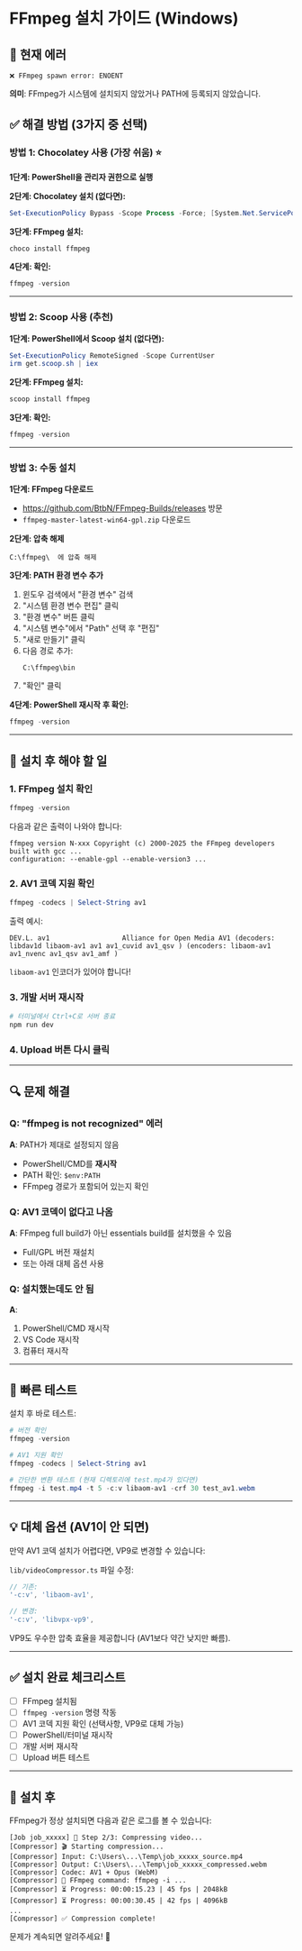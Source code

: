 # FFmpeg 설치 가이드 (Windows)

## 🚨 현재 에러

```
❌ FFmpeg spawn error: ENOENT
```

**의미**: FFmpeg가 시스템에 설치되지 않았거나 PATH에 등록되지 않았습니다.

## ✅ 해결 방법 (3가지 중 선택)

### 방법 1: Chocolatey 사용 (가장 쉬움) ⭐

**1단계: PowerShell을 관리자 권한으로 실행**

**2단계: Chocolatey 설치 (없다면):**

```powershell
Set-ExecutionPolicy Bypass -Scope Process -Force; [System.Net.ServicePointManager]::SecurityProtocol = [System.Net.ServicePointManager]::SecurityProtocol -bor 3072; iex ((New-Object System.Net.WebClient).DownloadString('https://community.chocolatey.org/install.ps1'))
```

**3단계: FFmpeg 설치:**

```powershell
choco install ffmpeg
```

**4단계: 확인:**

```powershell
ffmpeg -version
```

---

### 방법 2: Scoop 사용 (추천)

**1단계: PowerShell에서 Scoop 설치 (없다면):**

```powershell
Set-ExecutionPolicy RemoteSigned -Scope CurrentUser
irm get.scoop.sh | iex
```

**2단계: FFmpeg 설치:**

```powershell
scoop install ffmpeg
```

**3단계: 확인:**

```powershell
ffmpeg -version
```

---

### 방법 3: 수동 설치

**1단계: FFmpeg 다운로드**

- https://github.com/BtbN/FFmpeg-Builds/releases 방문
- `ffmpeg-master-latest-win64-gpl.zip` 다운로드

**2단계: 압축 해제**

```
C:\ffmpeg\  에 압축 해제
```

**3단계: PATH 환경 변수 추가**

1. 윈도우 검색에서 "환경 변수" 검색
2. "시스템 환경 변수 편집" 클릭
3. "환경 변수" 버튼 클릭
4. "시스템 변수"에서 "Path" 선택 후 "편집"
5. "새로 만들기" 클릭
6. 다음 경로 추가:
   ```
   C:\ffmpeg\bin
   ```
7. "확인" 클릭

**4단계: PowerShell 재시작 후 확인:**

```powershell
ffmpeg -version
```

---

## 🎯 설치 후 해야 할 일

### 1. FFmpeg 설치 확인

```powershell
ffmpeg -version
```

다음과 같은 출력이 나와야 합니다:

```
ffmpeg version N-xxx Copyright (c) 2000-2025 the FFmpeg developers
built with gcc ...
configuration: --enable-gpl --enable-version3 ...
```

### 2. AV1 코덱 지원 확인

```powershell
ffmpeg -codecs | Select-String av1
```

출력 예시:

```
DEV.L. av1                  Alliance for Open Media AV1 (decoders: libdav1d libaom-av1 av1 av1_cuvid av1_qsv ) (encoders: libaom-av1 av1_nvenc av1_qsv av1_amf )
```

`libaom-av1` 인코더가 있어야 합니다!

### 3. 개발 서버 재시작

```powershell
# 터미널에서 Ctrl+C로 서버 종료
npm run dev
```

### 4. Upload 버튼 다시 클릭

---

## 🔍 문제 해결

### Q: "ffmpeg is not recognized" 에러

**A**: PATH가 제대로 설정되지 않음

- PowerShell/CMD를 **재시작**
- PATH 확인: `$env:PATH`
- FFmpeg 경로가 포함되어 있는지 확인

### Q: AV1 코덱이 없다고 나옴

**A**: FFmpeg full build가 아닌 essentials build를 설치했을 수 있음

- Full/GPL 버전 재설치
- 또는 아래 대체 옵션 사용

### Q: 설치했는데도 안 됨

**A**:

1. PowerShell/CMD 재시작
2. VS Code 재시작
3. 컴퓨터 재시작

---

## 🚀 빠른 테스트

설치 후 바로 테스트:

```powershell
# 버전 확인
ffmpeg -version

# AV1 지원 확인
ffmpeg -codecs | Select-String av1

# 간단한 변환 테스트 (현재 디렉토리에 test.mp4가 있다면)
ffmpeg -i test.mp4 -t 5 -c:v libaom-av1 -crf 30 test_av1.webm
```

---

## 💡 대체 옵션 (AV1이 안 되면)

만약 AV1 코덱 설치가 어렵다면, VP9로 변경할 수 있습니다:

`lib/videoCompressor.ts` 파일 수정:

```typescript
// 기존:
'-c:v', 'libaom-av1',

// 변경:
'-c:v', 'libvpx-vp9',
```

VP9도 우수한 압축 효율을 제공합니다 (AV1보다 약간 낮지만 빠름).

---

## ✅ 설치 완료 체크리스트

- [ ] FFmpeg 설치됨
- [ ] `ffmpeg -version` 명령 작동
- [ ] AV1 코덱 지원 확인 (선택사항, VP9로 대체 가능)
- [ ] PowerShell/터미널 재시작
- [ ] 개발 서버 재시작
- [ ] Upload 버튼 테스트

---

## 🎉 설치 후

FFmpeg가 정상 설치되면 다음과 같은 로그를 볼 수 있습니다:

```
[Job job_xxxxx] 🔄 Step 2/3: Compressing video...
[Compressor] 🎬 Starting compression...
[Compressor] Input: C:\Users\...\Temp\job_xxxxx_source.mp4
[Compressor] Output: C:\Users\...\Temp\job_xxxxx_compressed.webm
[Compressor] Codec: AV1 + Opus (WebM)
[Compressor] 🔧 FFmpeg command: ffmpeg -i ...
[Compressor] ⏳ Progress: 00:00:15.23 | 45 fps | 2048kB
[Compressor] ⏳ Progress: 00:00:30.45 | 42 fps | 4096kB
...
[Compressor] ✅ Compression complete!
```

문제가 계속되면 알려주세요! 🚀
